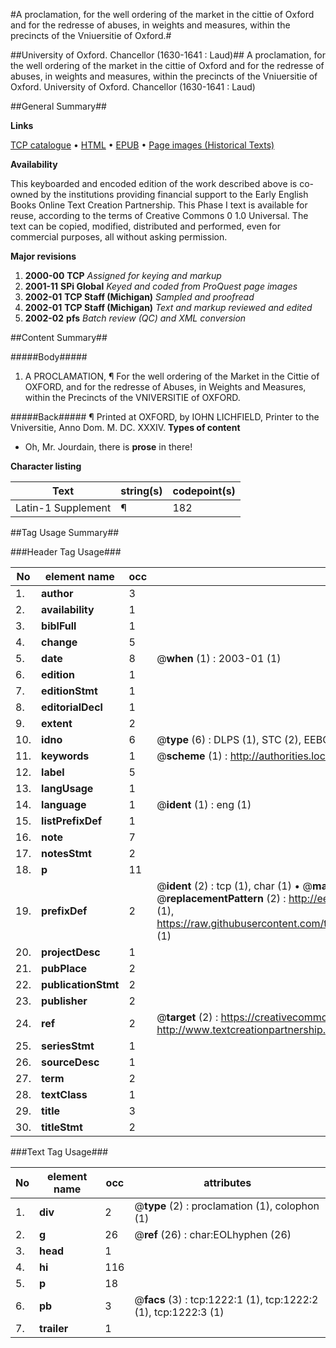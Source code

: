 #A proclamation, for the well ordering of the market in the cittie of Oxford and for the redresse of abuses, in weights and measures, within the precincts of the Vniuersitie of Oxford.#

##University of Oxford. Chancellor (1630-1641 : Laud)##
A proclamation, for the well ordering of the market in the cittie of Oxford and for the redresse of abuses, in weights and measures, within the precincts of the Vniuersitie of Oxford.
University of Oxford. Chancellor (1630-1641 : Laud)

##General Summary##

**Links**

[TCP catalogue](http://www.ota.ox.ac.uk/tcp/)  • 
[HTML](http://tei.it.ox.ac.uk/tcp/Texts-HTML/free/A08/A08700.html)  • 
[EPUB](http://tei.it.ox.ac.uk/tcp/Texts-EPUB/free/A08/A08700.epub) • 
[Page images (Historical Texts)](https://data.historicaltexts.jisc.ac.uk/view?pubId=eebo-99836926e&pageId=eebo-99836926e-1222-1)

**Availability**

This keyboarded and encoded edition of the
	       work described above is co-owned by the institutions
	       providing financial support to the Early English Books
	       Online Text Creation Partnership. This Phase I text is
	       available for reuse, according to the terms of Creative
	       Commons 0 1.0 Universal. The text can be copied,
	       modified, distributed and performed, even for
	       commercial purposes, all without asking permission.

**Major revisions**

1. __2000-00__ __TCP__ *Assigned for keying and markup*
1. __2001-11__ __SPi Global__ *Keyed and coded from ProQuest page images*
1. __2002-01__ __TCP Staff (Michigan)__ *Sampled and proofread*
1. __2002-01__ __TCP Staff (Michigan)__ *Text and markup reviewed and edited*
1. __2002-02__ __pfs__ *Batch review (QC) and XML conversion*

##Content Summary##

#####Body#####

1. A PROCLAMATION, ¶ For the well ordering of the Market in the Cittie of OXFORD, and for the redresse of Abuses, in Weights and Measures, within the Precincts of the VNIVERSITIE of OXFORD.

#####Back#####
¶ Printed at OXFORD, by IOHN LICHFIELD, Printer to the Vniversitie, Anno Dom. M. DC. XXXIV.
**Types of content**

  * Oh, Mr. Jourdain, there is **prose** in there!

**Character listing**


|Text|string(s)|codepoint(s)|
|---|---|---|
|Latin-1 Supplement|¶|182|

##Tag Usage Summary##

###Header Tag Usage###

|No|element name|occ|attributes|
|---|---|---|---|
|1.|__author__|3||
|2.|__availability__|1||
|3.|__biblFull__|1||
|4.|__change__|5||
|5.|__date__|8| @__when__ (1) : 2003-01 (1)|
|6.|__edition__|1||
|7.|__editionStmt__|1||
|8.|__editorialDecl__|1||
|9.|__extent__|2||
|10.|__idno__|6| @__type__ (6) : DLPS (1), STC (2), EEBO-CITATION (1), PROQUEST (1), VID (1)|
|11.|__keywords__|1| @__scheme__ (1) : http://authorities.loc.gov/ (1)|
|12.|__label__|5||
|13.|__langUsage__|1||
|14.|__language__|1| @__ident__ (1) : eng (1)|
|15.|__listPrefixDef__|1||
|16.|__note__|7||
|17.|__notesStmt__|2||
|18.|__p__|11||
|19.|__prefixDef__|2| @__ident__ (2) : tcp (1), char (1)  •  @__matchPattern__ (2) : ([0-9\-]+):([0-9IVX]+) (1), (.+) (1)  •  @__replacementPattern__ (2) : http://eebo.chadwyck.com/downloadtiff?vid=$1&page=$2 (1), https://raw.githubusercontent.com/textcreationpartnership/Texts/master/tcpchars.xml#$1 (1)|
|20.|__projectDesc__|1||
|21.|__pubPlace__|2||
|22.|__publicationStmt__|2||
|23.|__publisher__|2||
|24.|__ref__|2| @__target__ (2) : https://creativecommons.org/publicdomain/zero/1.0/ (1), http://www.textcreationpartnership.org/docs/. (1)|
|25.|__seriesStmt__|1||
|26.|__sourceDesc__|1||
|27.|__term__|2||
|28.|__textClass__|1||
|29.|__title__|3||
|30.|__titleStmt__|2||


###Text Tag Usage###

|No|element name|occ|attributes|
|---|---|---|---|
|1.|__div__|2| @__type__ (2) : proclamation (1), colophon (1)|
|2.|__g__|26| @__ref__ (26) : char:EOLhyphen (26)|
|3.|__head__|1||
|4.|__hi__|116||
|5.|__p__|18||
|6.|__pb__|3| @__facs__ (3) : tcp:1222:1 (1), tcp:1222:2 (1), tcp:1222:3 (1)|
|7.|__trailer__|1||

